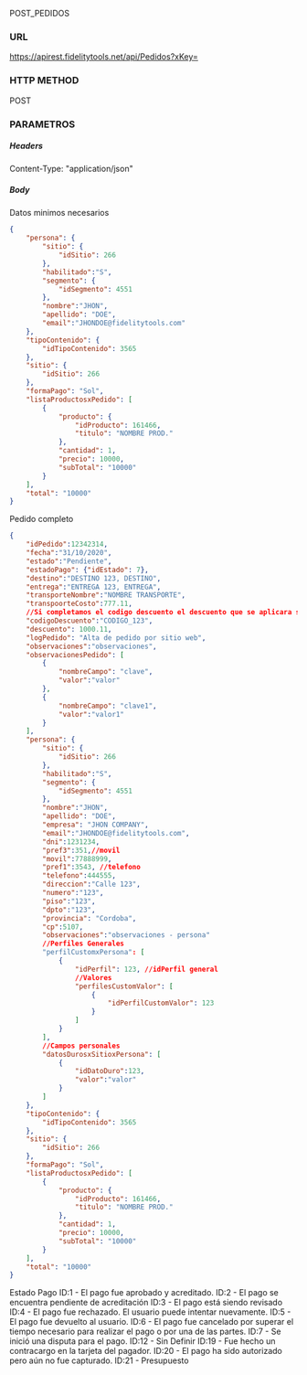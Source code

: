 POST_PEDIDOS

### URL 
https://apirest.fidelitytools.net/api/Pedidos?xKey=

### HTTP METHOD
POST

### PARAMETROS
##### Headers
Content-Type: "application/json"

##### Body
Datos minimos necesarios
```JSON
{
    "persona": {
        "sitio": {
            "idSitio": 266
        },
        "habilitado":"S",
        "segmento": {
            "idSegmento": 4551
        },
        "nombre":"JHON",
        "apellido": "DOE",
        "email":"JHONDOE@fidelitytools.com"
    },
    "tipoContenido": {
        "idTipoContenido": 3565
    },
    "sitio": {
        "idSitio": 266
    },
    "formaPago": "Sol",
    "listaProductosxPedido": [
        {
            "producto": {
                "idProducto": 161466,
                "titulo": "NOMBRE PROD."
            },
            "cantidad": 1,
            "precio": 10000,
            "subTotal": "10000"
        }
    ],
    "total": "10000"
}
```

Pedido completo

```JSON
{
    "idPedido":12342314,
    "fecha":"31/10/2020",
    "estado":"Pendiente",
    "estadoPago": {"idEstado": 7},
    "destino":"DESTINO 123, DESTINO",
    "entrega":"ENTREGA 123, ENTREGA",
    "transporteNombre":"NOMBRE TRANSPORTE",
    "transpoorteCosto":777.11,
    //Si completamos el codigo descuento el descuento que se aplicara sera el valor enviado dentro del campo "descuento", en este caso el codigo "CODIGO_123" equivale a 1000.11
    "codigoDescuento":"CODIGO_123",
    "descuento": 1000.11,
    "logPedido": "Alta de pedido por sitio web",
    "observaciones":"observaciones",
    "observacionesPedido": [
        {
            "nombreCampo": "clave",
            "valor":"valor"
        },
        {
            "nombreCampo": "clave1",
            "valor":"valor1"
        }
    ],
    "persona": {
        "sitio": {
            "idSitio": 266
        },
        "habilitado":"S",
        "segmento": {
            "idSegmento": 4551
        },
        "nombre":"JHON",
        "apellido": "DOE",
        "empresa": "JHON COMPANY",
        "email":"JHONDOE@fidelitytools.com",
        "dni":1231234,
        "pref3":351,//movil
        "movil":77888999,
        "pref1":3543, //telefono
        "telefono":444555,
        "direccion":"Calle 123",
        "numero":"123",
        "piso":"123",
        "dpto":"123",
        "provincia": "Cordoba",
        "cp":5107,
        "observaciones":"observaciones - persona"
        //Perfiles Generales
        "perfilCustomxPersona": [
            {
                "idPerfil": 123, //idPerfil general
                //Valores
                "perfilesCustomValor": [
                    {
                        "idPerfilCustomValor": 123
                    }
                ]
            }
        ],
        //Campos personales
        "datosDurosxSitioxPersona": [
            {
                "idDatoDuro":123,
                "valor":"valor"
            }
        ]
    },
    "tipoContenido": {
        "idTipoContenido": 3565
    },
    "sitio": {
        "idSitio": 266
    },
    "formaPago": "Sol",
    "listaProductosxPedido": [
        {
            "producto": {
                "idProducto": 161466,
                "titulo": "NOMBRE PROD."
            },
            "cantidad": 1,
            "precio": 10000,
            "subTotal": "10000"
        }
    ],
    "total": "10000"
}
```

Estado Pago
    ID:1 - El pago fue aprobado y acreditado.
    ID:2 - El pago se encuentra pendiente de acreditación
    ID:3 - El pago está siendo revisado
    ID:4 - El pago fue rechazado. El usuario puede intentar nuevamente.
    ID:5 - El pago fue devuelto al usuario.
    ID:6 - El pago fue cancelado por superar el tiempo necesario para realizar el pago o por una de las partes.
    ID:7 - Se inició una disputa para el pago.
    ID:12 - Sin Definir
    ID:19 - Fue hecho un contracargo en la tarjeta del pagador.
    ID:20 - El pago ha sido autorizado pero aún no fue capturado.
    ID:21 - Presupuesto


